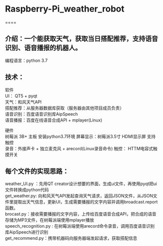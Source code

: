 # Raspberry-Pi_weather_robot
====

介绍：一个能获取天气，获取当日搭配推荐，支持语音识别、语音播报的机器人。
----

编程语言：python 3.7

技术：
----
软件  
UI： QT5 + pyqt  
天气：和风天气API  
搭配推荐：从服务器数据库获取（服务器由其他项目成员负责）  
语音识别：百度语音识别库AipSpeech  
语音播报：百度在线语音合成API + mplayer(Linux)  

硬件  
树莓派 3B+ 主板  安装python3.7环境
屏幕显示：树莓派3.5寸 HDMI显示屏 支持触控  
录音：外接声卡 + 独立麦克风 + arecord(Linux录音命令)
触控： HTTM电容式触摸开关  


每个文件的实现思路：
----
weather_UI.py ：先用QT creator设计想要的界面，生成ui文件，再使用pyqt把ui文件转换成python代码  
get_weather.py: 向和风天气API发起查询天气请求，返回JSON文件，从JSON文件里提取出天气信息，更新UI，生成需要播报的文字内容并调用broadcast.report函数。  
brocast.py：接收需要播报的文字内容，上传给百度语音合成API，把合成的语音存储为MP3文件，在树莓派端使用mplayer播放  
speech_recognition.py : 在树莓派端使用arecord命令录音，调用百度语音识别库AipSpeech进行识别  
get_recommend.py：携带机器码向服务器端发起请求，获取搭配信息  





